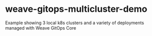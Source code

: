 # weave-gitops-multicluster-demo
Example showing 3 local k8s clusters and a variety of deployments managed with Weave GitOps Core
